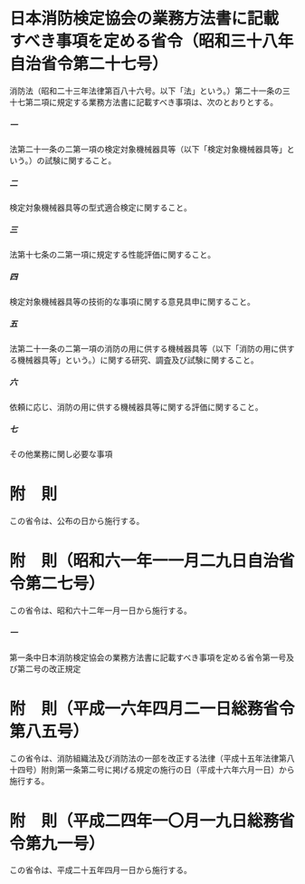 # 日本消防検定協会の業務方法書に記載すべき事項を定める省令（昭和三十八年自治省令第二十七号）
消防法（昭和二十三年法律第百八十六号。以下「法」という。）第二十一条の三十七第二項に規定する業務方法書に記載すべき事項は、次のとおりとする。
##### 一
法第二十一条の二第一項の検定対象機械器具等（以下「検定対象機械器具等」という。）の試験に関すること。
##### 二
検定対象機械器具等の型式適合検定に関すること。
##### 三
法第十七条の二第一項に規定する性能評価に関すること。
##### 四
検定対象機械器具等の技術的な事項に関する意見具申に関すること。
##### 五
法第二十一条の二第一項の消防の用に供する機械器具等（以下「消防の用に供する機械器具等」という。）に関する研究、調査及び試験に関すること。
##### 六
依頼に応じ、消防の用に供する機械器具等に関する評価に関すること。
##### 七
その他業務に関し必要な事項
# 附　則
この省令は、公布の日から施行する。
# 附　則（昭和六一年一一月二九日自治省令第二七号）
この省令は、昭和六十二年一月一日から施行する。
##### 一
第一条中日本消防検定協会の業務方法書に記載すべき事項を定める省令第一号及び第二号の改正規定
# 附　則（平成一六年四月二一日総務省令第八五号）
この省令は、消防組織法及び消防法の一部を改正する法律（平成十五年法律第八十四号）附則第一条第二号に掲げる規定の施行の日（平成十六年六月一日）から施行する。
# 附　則（平成二四年一〇月一九日総務省令第九一号）
この省令は、平成二十五年四月一日から施行する。
